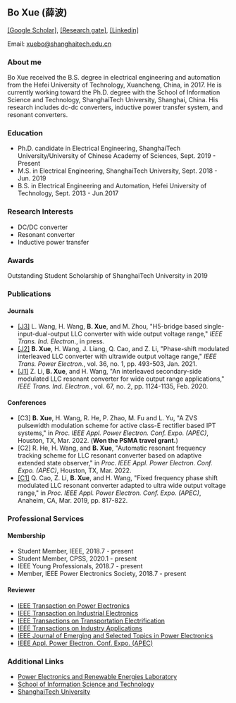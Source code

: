 ## Bo Xue (薛波)

[[Google Scholar]](https://scholar.google.com.hk/citations?hl=zh-CN&user=HKMuQ2YAAAAJ), [[Research gate]](https://www.researchgate.net/profile/Bo-Xue-7), [[Linkedin]](https://www.linkedin.com/in/xuebo0201/)

Email: xuebo@shanghaitech.edu.cn

### About me

Bo Xue received the B.S. degree in electrical engineering and automation from the Hefei University of Technology, Xuancheng, China, in 2017. He is currently working toward the Ph.D. degree with the School of Information Science and Technology, ShanghaiTech University, Shanghai, China. His research includes dc-dc converters, inductive power transfer system, and resonant converters.

### Education
- Ph.D. candidate in Electrical Engineering, ShanghaiTech University/University of Chinese Academy of Sciences, Sept. 2019 - Present
- M.S. in Electrical Engineering, ShanghaiTech University, Sept. 2018 - Jun. 2019
- B.S. in Electrical Engineering and Automation, Hefei University of Technology, Sept. 2013 - Jun.2017

### Research Interests

- DC/DC converter
- Resonant converter
- Inductive power transfer

### Awards
Outstanding Student Scholarship of ShanghaiTech University in 2019

### Publications

#### Journals

- [[J3]](https://ieeexplore.ieee.org/document/9492828) L. Wang, H. Wang, **B. Xue**, and M. Zhou, "H5-bridge based single-input-dual-output LLC converter with wide output voltage range," *IEEE Trans. Ind. Electron*., in press.
- [[J2]](https://ieeexplore.ieee.org/document/9112715) **B. Xue**, H. Wang, J. Liang, Q. Cao, and Z. Li, "Phase-shift modulated interleaved LLC converter with ultrawide output voltage range," *IEEE Trans. Power Electron*., vol. 36, no. 1, pp. 493-503, Jan. 2021.
- [[J1]](https://ieeexplore.ieee.org/document/8651486) Z. Li, **B. Xue**, and H. Wang, "An interleaved secondary-side modulated LLC resonant converter for wide output range applications," *IEEE Trans. Ind. Electron*., vol. 67, no. 2, pp. 1124-1135, Feb. 2020.


#### Conferences

- [C3] **B. Xue**, H. Wang,  R. He, P. Zhao, M. Fu and L. Yu, "A ZVS pulsewidth modulation scheme for active
class-E rectifier based IPT systems," in *Proc. IEEE Appl. Power Electron. Conf. Expo. (APEC)*, Houston, TX, Mar. 2022. (**Won the PSMA travel grant.**)
- [C2] R. He, H. Wang, and **B. Xue**, "Automatic resonant frequency tracking scheme for LLC resonant converter based on adaptive extended state observer," in *Proc. IEEE Appl. Power Electron. Conf. Expo. (APEC)*, Houston, TX, Mar. 2022.
- [[C1]](https://ieeexplore.ieee.org/document/8722285) Q. Cao, Z. Li, **B. Xue**, and H. Wang, "Fixed frequency phase shift modulated LLC resonant converter adapted to ultra wide output voltage range," in *Proc. IEEE Appl. Power Electron. Conf. Expo. (APEC)*, Anaheim, CA, Mar. 2019, pp. 817-822. 

### Professional Services

#### Membership

- Student Member, IEEE, 2018.7 - present 
- Student Member, CPSS, 2020.1 - present
- IEEE Young Professionals, 2018.7 - present
- Member, IEEE Power Electronics Society, 2018.7 - present

#### Reviewer

- [IEEE Transaction on Power Electronics](https://ieeexplore.ieee.org/xpl/RecentIssue.jsp?punumber=63)
- [IEEE Transaction on Industrial Electronics](https://ieeexplore.ieee.org/xpl/RecentIssue.jsp?punumber=41)
- [IEEE Transactions on Transportation Electrification](https://ieeexplore.ieee.org/xpl/RecentIssue.jsp?punumber=6687316)
- [IEEE Transactions on Industry Applications](https://ieeexplore.ieee.org/xpl/RecentIssue.jsp?punumber=28)
- [IEEE Journal of Emerging and Selected Topics in Power Electronics](https://ieeexplore.ieee.org/xpl/RecentIssue.jsp?punumber=6245517)
- [IEEE Appl. Power Electron. Conf. Expo. (APEC)](http://www.apec-conf.org/)

### Additional Links

- [Power Electronics and Renewable Energies Laboratory](https://pearl.shanghaitech.edu.cn/)
- [School of Information Science and Technology](https://sist.shanghaitech.edu.cn/sist_en/)
- [ShanghaiTech University](https://www.shanghaitech.edu.cn/)
